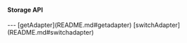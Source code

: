 <h4 style="align=left;">Storage API</h4>
---
[getAdapter](README.md#getadapter)
[switchAdapter](README.md#switchadapter)